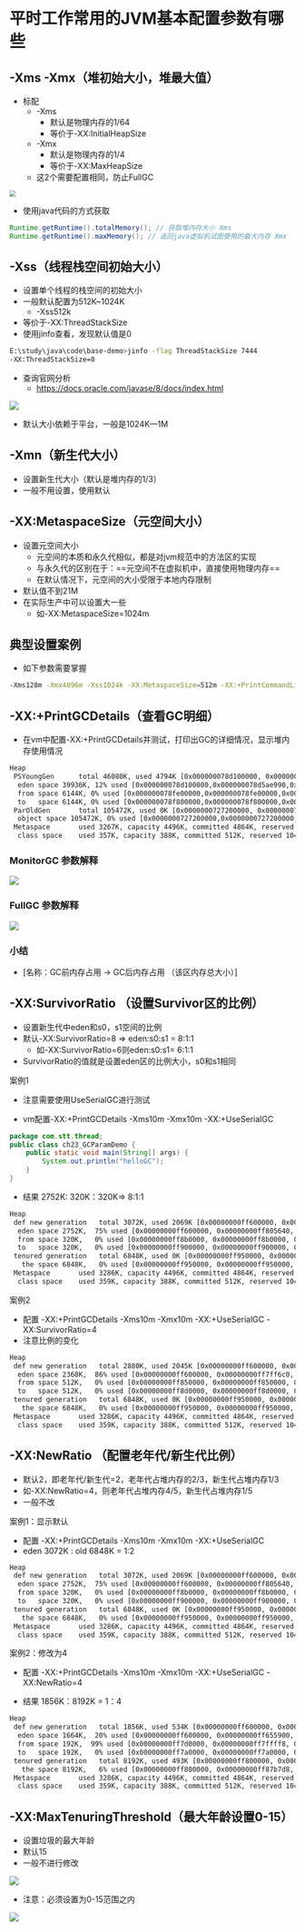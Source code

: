 

# 平时工作常用的JVM基本配置参数有哪些



## -Xms -Xmx（堆初始大小，堆最大值）

- 标配
  - -Xms
    - 默认是物理内存的1/64
    - 等价于-XX:InitialHeapSize
  - -Xmx
    - 默认是物理内存的1/4
    - 等价于-XX:MaxHeapSize
  - 这2个需要配置相同，防止FullGC

<img src="img/31.png" style="zoom:67%;" /> 

- 使用java代码的方式获取

```java
Runtime.getRuntime().totalMemory(); // 获取堆内存大小 Xms
Runtime.getRuntime().maxMemory(); // 返回java虚拟机试图使用的最大内存 Xmx
```



## -Xss（线程栈空间初始大小）

- 设置单个线程的栈空间的初始大小
- 一般默认配置为512K~1024K
  - -Xss512k
- 等价于-XX:ThreadStackSize
- 使用jinfo查看，发现默认值是0

```bash
E:\study\java\code\base-demo>jinfo -flag ThreadStackSize 7444
-XX:ThreadStackSize=0
```

- 查询官网分析
  - https://docs.oracle.com/javase/8/docs/index.html

![](img/32.png) 

- 默认大小依赖于平台，一般是1024K—1M



## -Xmn（新生代大小）

- 设置新生代大小（默认是堆内存的1/3）
- 一般不用设置，使用默认



## -XX:MetaspaceSize（元空间大小）

- 设置元空间大小
  - 元空间的本质和永久代相似，都是对jvm规范中的方法区的实现
  - 与永久代的区别在于：==元空间不在虚拟机中，直接使用物理内存==
  - 在默认情况下，元空间的大小受限于本地内存限制
- 默认值不到21M
- 在实际生产中可以设置大一些
  - 如-XX:MetaspaceSize=1024m



## 典型设置案例

- 如下参数需要掌握

```bash
-Xms128m -Xmx4096m -Xss1024k -XX:MetaspaceSize=512m -XX:+PrintCommandLineFlags -XX:+PrintGCDetails -XX:+UseSerialGC
```



## -XX:+PrintGCDetails（查看GC明细）

- 在vm中配置-XX:+PrintGCDetails并测试，打印出GC的详细情况，显示堆内存使用情况

```bash
Heap
 PSYoungGen      total 46080K, used 4794K [0x000000078d100000, 0x0000000790400000, 0x00000007c0000000)
  eden space 39936K, 12% used [0x000000078d100000,0x000000078d5ae990,0x000000078f800000)
  from space 6144K, 0% used [0x000000078fe00000,0x000000078fe00000,0x0000000790400000)
  to   space 6144K, 0% used [0x000000078f800000,0x000000078f800000,0x000000078fe00000)
 ParOldGen       total 105472K, used 0K [0x0000000727200000, 0x000000072d900000, 0x000000078d100000)
  object space 105472K, 0% used [0x0000000727200000,0x0000000727200000,0x000000072d900000)
 Metaspace       used 3267K, capacity 4496K, committed 4864K, reserved 1056768K
  class space    used 357K, capacity 388K, committed 512K, reserved 1048576K
```



### MonitorGC 参数解释

![](img/33.png) 



### FullGC 参数解释

![](img/34.png)



### 小结

- [名称：GC前内存占用 -> GC后内存占用 （该区内存总大小）]



## -XX:SurvivorRatio （设置Survivor区的比例）

- 设置新生代中eden和s0，s1空间的比例
- 默认-XX:SurvivorRatio=8 => eden:s0:s1 = 8:1:1
  - 如-XX:SurvivorRatio=6则eden:s0:s1= 6:1:1
- SurvivorRatio的值就是设置eden区的比例大小，s0和s1相同

案例1

- 注意需要使用UseSerialGC进行测试

- vm配置-XX:+PrintGCDetails -Xms10m -Xmx10m -XX:+UseSerialGC

```java
package com.stt.thread;
public class ch23_GCParamDemo {
	public static void main(String[] args) {
		System.out.println("helloGC");
	}
}
```

- 结果 2752K: 320K：320K=> 8:1:1

```bash
Heap
 def new generation   total 3072K, used 2069K [0x00000000ff600000, 0x00000000ff950000, 0x00000000ff950000)
  eden space 2752K,  75% used [0x00000000ff600000, 0x00000000ff805640, 0x00000000ff8b0000)
  from space 320K,   0% used [0x00000000ff8b0000, 0x00000000ff8b0000, 0x00000000ff900000)
  to   space 320K,   0% used [0x00000000ff900000, 0x00000000ff900000, 0x00000000ff950000)
 tenured generation   total 6848K, used 0K [0x00000000ff950000, 0x0000000100000000, 0x0000000100000000)
   the space 6848K,   0% used [0x00000000ff950000, 0x00000000ff950000, 0x00000000ff950200, 0x0000000100000000)
 Metaspace       used 3286K, capacity 4496K, committed 4864K, reserved 1056768K
  class space    used 359K, capacity 388K, committed 512K, reserved 1048576K
```

案例2

- 配置 -XX:+PrintGCDetails -Xms10m -Xmx10m -XX:+UseSerialGC -XX:SurvivorRatio=4
- 注意比例的变化

```bash
Heap
 def new generation   total 2880K, used 2045K [0x00000000ff600000, 0x00000000ff950000, 0x00000000ff950000)
  eden space 2368K,  86% used [0x00000000ff600000, 0x00000000ff7ff6c0, 0x00000000ff850000)
  from space 512K,   0% used [0x00000000ff850000, 0x00000000ff850000, 0x00000000ff8d0000)
  to   space 512K,   0% used [0x00000000ff8d0000, 0x00000000ff8d0000, 0x00000000ff950000)
 tenured generation   total 6848K, used 0K [0x00000000ff950000, 0x0000000100000000, 0x0000000100000000)
   the space 6848K,   0% used [0x00000000ff950000, 0x00000000ff950000, 0x00000000ff950200, 0x0000000100000000)
 Metaspace       used 3286K, capacity 4496K, committed 4864K, reserved 1056768K
  class space    used 359K, capacity 388K, committed 512K, reserved 1048576K
```



## -XX:NewRatio （配置老年代/新生代比例）

- 默认2，即老年代/新生代=2，老年代占堆内存的2/3，新生代占堆内存1/3
- 如-XX:NewRatio=4，则老年代占堆内存4/5，新生代占堆内存1/5
- 一般不改

案例1：显示默认

- 配置  -XX:+PrintGCDetails -Xms10m -Xmx10m -XX:+UseSerialGC
- eden 3072K : old 6848K = 1:2

```bash
Heap
 def new generation   total 3072K, used 2069K [0x00000000ff600000, 0x00000000ff950000, 0x00000000ff950000)
  eden space 2752K,  75% used [0x00000000ff600000, 0x00000000ff805640, 0x00000000ff8b0000)
  from space 320K,   0% used [0x00000000ff8b0000, 0x00000000ff8b0000, 0x00000000ff900000)
  to   space 320K,   0% used [0x00000000ff900000, 0x00000000ff900000, 0x00000000ff950000)
 tenured generation   total 6848K, used 0K [0x00000000ff950000, 0x0000000100000000, 0x0000000100000000)
   the space 6848K,   0% used [0x00000000ff950000, 0x00000000ff950000, 0x00000000ff950200, 0x0000000100000000)
 Metaspace       used 3286K, capacity 4496K, committed 4864K, reserved 1056768K
  class space    used 359K, capacity 388K, committed 512K, reserved 1048576K
```

案例2：修改为4

- 配置 -XX:+PrintGCDetails -Xms10m -Xmx10m -XX:+UseSerialGC -XX:NewRatio=4

- 结果 1856K：8192K = 1：4

```bash
Heap
 def new generation   total 1856K, used 534K [0x00000000ff600000, 0x00000000ff800000, 0x00000000ff800000)
  eden space 1664K,  20% used [0x00000000ff600000, 0x00000000ff655900, 0x00000000ff7a0000)
  from space 192K,  99% used [0x00000000ff7d0000, 0x00000000ff7ffff8, 0x00000000ff800000)
  to   space 192K,   0% used [0x00000000ff7a0000, 0x00000000ff7a0000, 0x00000000ff7d0000)
 tenured generation   total 8192K, used 493K [0x00000000ff800000, 0x0000000100000000, 0x0000000100000000)
   the space 8192K,   6% used [0x00000000ff800000, 0x00000000ff87b7d8, 0x00000000ff87b800, 0x0000000100000000)
 Metaspace       used 3286K, capacity 4496K, committed 4864K, reserved 1056768K
  class space    used 359K, capacity 388K, committed 512K, reserved 1048576K
```



## -XX:MaxTenuringThreshold（最大年龄设置0-15）

- 设置垃圾的最大年龄
- 默认15
- 一般不进行修改

![](img/35.png) 

- 注意：必须设置为0-15范围之内

![](img/36.png) 

